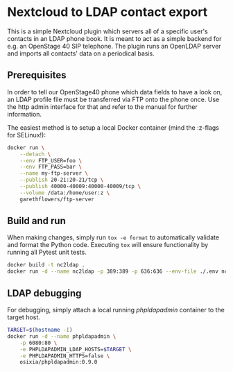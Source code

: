 # Nextcloud to LDAP contact export

This is a simple Nextcloud plugin which servers all of a specific user's
contacts in an LDAP phone book.
It is meant to act as a simple backend for e.g. an OpenStage 40 SIP telephone.
The plugin runs an OpenLDAP server and imports all contacts' data on a
periodical basis.

## Prerequisites

In order to tell our OpenStage40 phone which data fields to have a look on, an
LDAP profile file must be transferred via FTP onto the phone once. Use the http
admin interface for that and refer to the manual for further information.

The easiest method is to setup a local Docker container (mind the :z-flags for
SELinux!):

```sh
docker run \
    --detach \
    --env FTP_USER=foo \
    --env FTP_PASS=bar \
    --name my-ftp-server \
    --publish 20-21:20-21/tcp \
    --publish 40000-40009:40000-40009/tcp \
    --volume /data:/home/user:z \
    garethflowers/ftp-server
```

## Build and run

When making changes, simply run `tox -e format` to automatically validate and
format the Python code. Executing `tox` will ensure functionality by running all
Pytest unit tests.

```sh
docker build -t nc2ldap .
docker run -d --name nc2ldap -p 389:389 -p 636:636 --env-file ./.env nc2ldap
```

## LDAP debugging

For debugging, simply attach a local running *phpldapadmin* container to the
target host.

```sh
TARGET=$(hostname -I)
docker run -d --name phpldapadmin \
    -p 6080:80 \
    -e PHPLDAPADMIN_LDAP_HOSTS=$TARGET \
    -e PHPLDAPADMIN_HTTPS=false \
    osixia/phpldapadmin:0.9.0
```
